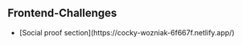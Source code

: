 ## Frontend-Challenges
<ul>
  <li>[Social proof section](https://cocky-wozniak-6f667f.netlify.app/)</li>
</ul>
